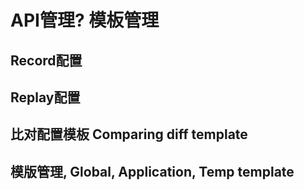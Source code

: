 # API管理? 模板管理

## Record配置
## Replay配置

## 比对配置模板 Comparing diff template

## 模版管理, Global, Application, Temp template
